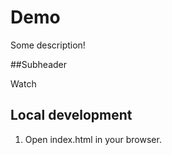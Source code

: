 # Demo

Some description!

##Subheader

Watch

## Local development 
1. Open index.html in your browser.